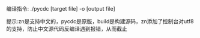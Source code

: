 编译指令:
./pycdc [target file] -o [output file]

提示:zn是支持中文的，pycdc是原版，build是构建源码，zn添加了控制台对utf8的支持，防止中文源代码反编译遇到报错，从而截止

